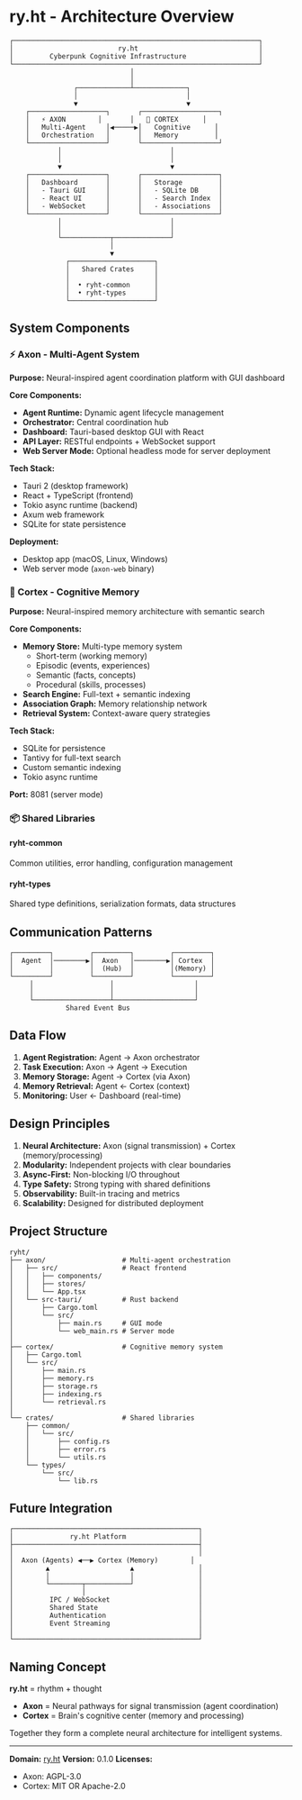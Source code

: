 # ry.ht - Architecture Overview

```
┌─────────────────────────────────────────────────────────────┐
│                          ry.ht                              │
│         Cyberpunk Cognitive Infrastructure                  │
└─────────────────────────────────────────────────────────────┘
                              │
                              │
                ┌─────────────┴─────────────┐
                │                           │
                ▼                           ▼
    ┌───────────────────┐       ┌───────────────────┐
    │   ⚡ AXON        │       │   🧠 CORTEX      │
    │   Multi-Agent     │◀─────▶│   Cognitive      │
    │   Orchestration   │       │   Memory         │
    └───────────────────┘       └───────────────────┘
            │                           │
            │                           │
            ▼                           ▼
    ┌───────────────────┐       ┌───────────────────┐
    │   Dashboard       │       │   Storage         │
    │   - Tauri GUI     │       │   - SQLite DB     │
    │   - React UI      │       │   - Search Index  │
    │   - WebSocket     │       │   - Associations  │
    └───────────────────┘       └───────────────────┘
            │                           │
            │                           │
            └────────────┬──────────────┘
                         │
                         ▼
              ┌─────────────────────┐
              │   Shared Crates     │
              │                     │
              │  • ryht-common      │
              │  • ryht-types       │
              └─────────────────────┘
```

## System Components

### ⚡ Axon - Multi-Agent System

**Purpose:** Neural-inspired agent coordination platform with GUI dashboard

**Core Components:**
- **Agent Runtime:** Dynamic agent lifecycle management
- **Orchestrator:** Central coordination hub
- **Dashboard:** Tauri-based desktop GUI with React
- **API Layer:** RESTful endpoints + WebSocket support
- **Web Server Mode:** Optional headless mode for server deployment

**Tech Stack:**
- Tauri 2 (desktop framework)
- React + TypeScript (frontend)
- Tokio async runtime (backend)
- Axum web framework
- SQLite for state persistence

**Deployment:**
- Desktop app (macOS, Linux, Windows)
- Web server mode (`axon-web` binary)

### 🧠 Cortex - Cognitive Memory

**Purpose:** Neural-inspired memory architecture with semantic search

**Core Components:**
- **Memory Store:** Multi-type memory system
  - Short-term (working memory)
  - Episodic (events, experiences)
  - Semantic (facts, concepts)
  - Procedural (skills, processes)
- **Search Engine:** Full-text + semantic indexing
- **Association Graph:** Memory relationship network
- **Retrieval System:** Context-aware query strategies

**Tech Stack:**
- SQLite for persistence
- Tantivy for full-text search
- Custom semantic indexing
- Tokio async runtime

**Port:** 8081 (server mode)

### 📦 Shared Libraries

#### ryht-common
Common utilities, error handling, configuration management

#### ryht-types
Shared type definitions, serialization formats, data structures

## Communication Patterns

```
┌─────────┐         ┌─────────┐         ┌─────────┐
│  Agent  │────────▶│  Axon   │────────▶│ Cortex  │
│         │         │  (Hub)  │         │(Memory) │
└─────────┘         └─────────┘         └─────────┘
     │                   │                    │
     │                   │                    │
     └───────────────────┴────────────────────┘
              Shared Event Bus
```

## Data Flow

1. **Agent Registration:** Agent → Axon orchestrator
2. **Task Execution:** Axon → Agent → Execution
3. **Memory Storage:** Agent → Cortex (via Axon)
4. **Memory Retrieval:** Agent ← Cortex (context)
5. **Monitoring:** User ← Dashboard (real-time)

## Design Principles

1. **Neural Architecture:** Axon (signal transmission) + Cortex (memory/processing)
2. **Modularity:** Independent projects with clear boundaries
3. **Async-First:** Non-blocking I/O throughout
4. **Type Safety:** Strong typing with shared definitions
5. **Observability:** Built-in tracing and metrics
6. **Scalability:** Designed for distributed deployment

## Project Structure

```
ryht/
├── axon/                   # Multi-agent orchestration
│   ├── src/                # React frontend
│   │   ├── components/
│   │   ├── stores/
│   │   └── App.tsx
│   └── src-tauri/          # Rust backend
│       ├── Cargo.toml
│       └── src/
│           ├── main.rs     # GUI mode
│           └── web_main.rs # Server mode
│
├── cortex/                 # Cognitive memory system
│   ├── Cargo.toml
│   └── src/
│       ├── main.rs
│       ├── memory.rs
│       ├── storage.rs
│       ├── indexing.rs
│       └── retrieval.rs
│
└── crates/                 # Shared libraries
    ├── common/
    │   └── src/
    │       ├── config.rs
    │       ├── error.rs
    │       └── utils.rs
    └── types/
        └── src/
            └── lib.rs
```

## Future Integration

```
┌──────────────────────────────────────────────┐
│              ry.ht Platform                  │
├──────────────────────────────────────────────┤
│                                              │
│  Axon (Agents) ◀──▶ Cortex (Memory)        │
│        ▲                    ▲                │
│        │                    │                │
│        └────────┬───────────┘                │
│                 │                            │
│         IPC / WebSocket                      │
│         Shared State                         │
│         Authentication                       │
│         Event Streaming                      │
│                                              │
└──────────────────────────────────────────────┘
```

## Naming Concept

**ry.ht** = rhythm + thought

- **Axon** = Neural pathways for signal transmission (agent coordination)
- **Cortex** = Brain's cognitive center (memory and processing)

Together they form a complete neural architecture for intelligent systems.

---

**Domain:** [ry.ht](https://ry.ht)
**Version:** 0.1.0
**Licenses:**
- Axon: AGPL-3.0
- Cortex: MIT OR Apache-2.0
